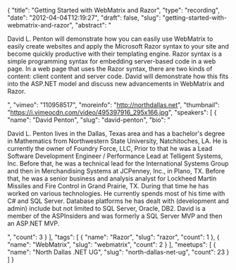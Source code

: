 {
  "title": "Getting Started with WebMatrix and Razor",
  "type": "recording",
  "date": "2012-04-04T12:19:27",
  "draft": false,
  "slug": "getting-started-with-webmatrix-and-razor",
  "abstract": "<p>David L. Penton will demonstrate how you can easily use WebMatrix to easily create websites and apply the Microsoft Razor syntax to your site and become quickly productive with their templating engine. Razor syntax is a simple programming syntax for embedding server-based code in a web page. In a web page that uses the Razor syntax, there are two kinds of content: client content and server code. David will demonstrate how this fits into the ASP.NET model and discuss new advancements in WebMatrix and Razor.</p>",
  "vimeo": "110958517",
  "moreinfo": "http://northdallas.net",
  "thumbnail": "https://i.vimeocdn.com/video/495397916_295x166.jpg",
  "speakers": [
    {
      "name": "David Penton",
      "slug": "david-penton",
      "bio": "<p>David L. Penton lives in the Dallas, Texas area and has a bachelor's degree in Mathematics from Northwestern State University, Natchitoches, LA. He is currently the owner of Foundry Force, LLC, Prior to that he was a Lead Software Development Engineer / Performance Lead at Telligent Systems, Inc. Before that, he was a technical lead for the International Systems Group and then in Merchandising Systems at JCPenney, Inc., in Plano, TX. Before that, he was a senior business and analysis analyst for Lockheed Martin Missiles and Fire Control in Grand Prairie, TX. During that time he has worked on various technologies. He currently spends most of his time with C# and SQL Server. Database platforms he has dealt with (development and admin) include but not limited to SQL Server, Oracle, DB2.  David is a member of the ASPInsiders and was formerly a SQL Server MVP and then an ASP.NET MVP.</p>",
      "count": 3
    }
  ],
  "tags": [
    {
      "name": "Razor",
      "slug": "razor",
      "count": 1
    },
    {
      "name": "WebMatrix",
      "slug": "webmatrix",
      "count": 2
    }
  ],
  "meetups": [
    {
      "name": "North Dallas .NET UG",
      "slug": "north-dallas-net-ug",
      "count": 23
    }
  ]
}